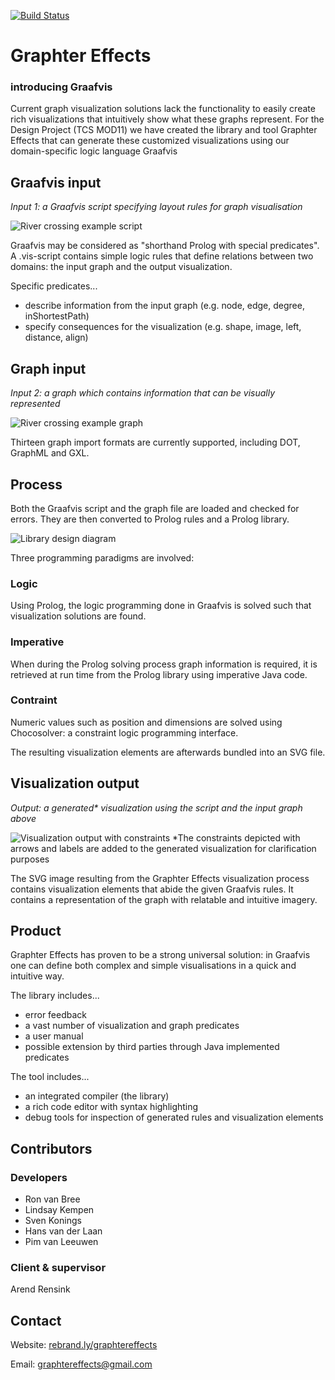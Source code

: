 [![Build Status](https://travis-ci.org/meteoorkip/GraphterEffects.svg?branch=master)](https://travis-ci.org/meteoorkip/GraphterEffects)

# Graphter Effects
### introducing Graafvis
Current graph visualization solutions lack the functionality to easily create rich visualizations
that intuitively show what these graphs represent. For the Design Project (TCS MOD11) we
have created the library and tool Graphter Effects that can generate these customized
visualizations using our domain-specific logic language Graafvis

## Graafvis input
*Input 1: a Graafvis script specifying layout rules for graph visualisation*

![River crossing example script](http://i.imgur.com/0j2vGD7.png "River crossing example script")

Graafvis may be considered as "shorthand Prolog with special predicates".
A .vis-script contains simple logic rules that define relations between two domains:
the input graph and the output visualization.

Specific predicates...
* describe information from the input graph (e.g. node, edge, degree, inShortestPath)
* specify consequences for the visualization (e.g. shape, image, left, distance, align)

## Graph input
*Input 2: a graph which contains information that can be visually represented*

![River crossing example graph](http://i.imgur.com/pPMu6nQ.png "River crossing example graph")

Thirteen graph import formats are currently supported, including DOT, GraphML and GXL.

## Process
Both the Graafvis script and the graph file are loaded and checked for errors.
They are then converted to Prolog rules and a Prolog library.

![Library design diagram](http://i.imgur.com/6w84s60.png "Library design diagram")

Three programming paradigms are involved:
### Logic
Using Prolog, the logic programming done in Graafvis is solved such that visualization solutions are found.
### Imperative
When during the Prolog solving process graph information is required,
it is retrieved at run time from the Prolog library using imperative Java code.
### Contraint
Numeric values such as position and dimensions are solved using Chocosolver:
a constraint logic programming interface.

The resulting visualization elements are afterwards bundled into an SVG file.

## Visualization output
*Output: a generated\* visualization using the script and the input graph above*

![Visualization output with constraints](http://i.imgur.com/L6mgRh3.jpg "Visualization output with constraints")
\*The constraints depicted with arrows and labels are added to the generated visualization for clarification purposes

The SVG image resulting from the Graphter Effects visualization process contains visualization elements
that abide the given Graafvis rules. It contains a representation of the graph with relatable and intuitive imagery.

## Product
Graphter Effects has proven to be a strong universal solution:
in Graafvis one can define both complex and simple visualisations in a quick and intuitive way.

The library includes...
* error feedback
* a vast number of visualization and graph predicates
* a user manual
* possible extension by third parties through Java implemented predicates

The tool includes...
* an integrated compiler (the library)
* a rich code editor with syntax highlighting
* debug tools for inspection of generated rules and visualization elements

## Contributors
### Developers
* Ron van Bree
* Lindsay Kempen
* Sven Konings
* Hans van der Laan
* Pim van Leeuwen

### Client & supervisor
Arend Rensink

## Contact
Website: [rebrand.ly/graphtereffects](https://rebrand.ly/graphtereffects)

Email: [graphtereffects@gmail.com](mailto:graphtereffects@gmail.com)
